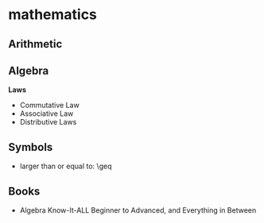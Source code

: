 # mathematics

## Arithmetic

## Algebra

**Laws**

- Commutative Law
- Associative Law
- Distributive Laws

## Symbols

- larger than or equal to: \geq


## Books

- Algebra Know-It-ALL Beginner to Advanced, and Everything in Between
